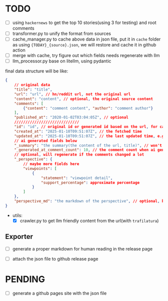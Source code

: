 # TODO

- [ ] using `hackernews` to get the top 10 stories(using 3 for testing) and root comments
- [ ] transformer.py to unify the format from sources
- [ ] cache_manager.py to cache above data in json file, put it in `cache` folder as using `{TODAY}_{source}.json`, we will restore and cache it in github action
- [ ] merge with cache, try figure out which fields needs regenerate with llm
- [ ] llm_processor.py base on litellm, using pydantic

final data structure will be like:
```json
{
    // original data
    "title": "title",
    "url": "url", // hn/reddit url, not the original url
    "content": "content", // optional, the original source content
    "comments": [
        {"content": "comment content", "author": "comment author"}
    ],
    "published_at": "2020-01-02T03:04:05Z", // optional
    /////////////////////////////
    "id": "id", // original id or generated id based on the url, for cache and deduplication with local db
    "created_at": "2025-01-10T09:51:07Z", // the fetched time
    "updated_at": "2025-01-10T09:51:07Z", // the last updated time, e.g. updated the comments
    // ai generated fields below
    "_summary": "the summary(the content of the url, title)", // won't regenerate
    "_generated_at_comment_count": 10, // the comment count when ai generate
    // optional, will regenerate if the comments changed a lot
    "_perspective": { 
        // maybe more fields here
        "viewpoints": [
            {
                "statement": "viewpoint detail",
                "support_percentage": approximate percentage
            }
        ]
    },
    "perspective_md": "the markdown of the perspective", // optional, based on the perspective
}
```

- utils:
    - [x] crawler.py to get llm friendly content from the url(with `trafilatura`)

## Exporter
- [ ] generate a proper markdown for human reading in the release page
- [ ] attach the json file to github release page


# PENDING
- [ ] generate a github pages site with the json file